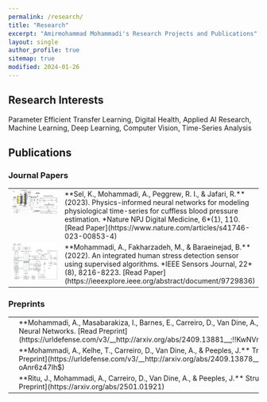 ```yaml
---
permalink: /research/
title: "Research"
excerpt: "Amirmohammad Mohammadi's Research Projects and Publications"
layout: single
author_profile: true
sitemap: true
modified: 2024-01-26
---
```


## Research Interests
Parameter Efficient Transfer Learning, Digital Health, Applied AI Research, Machine Learning, Deep Learning, Computer Vision, Time-Series Analysis

## Publications

### Journal Papers

<table>
  <tr>
    <td valign="top" width="120px">
      <img src="/assets/images/paper1.png" alt="Paper 1" style="width:100px; height:auto;">
    </td>
    <td valign="top">
      **Sel, K., Mohammadi, A., Peggrew, R. I., & Jafari, R.** (2023). Physics-informed neural networks for modeling physiological time-series for cuffless blood pressure estimation. *Nature NPJ Digital Medicine, 6*(1), 110. [Read Paper](https://www.nature.com/articles/s41746-023-00853-4)
    </td>
  </tr>
  <tr>
    <td valign="top">
      <img src="/assets/images/paper2.png" alt="Paper 2" style="width:100px; height:auto;">
    </td>
    <td valign="top">
      **Mohammadi, A., Fakharzadeh, M., & Baraeinejad, B.** (2022). An integrated human stress detection sensor using supervised algorithms. *IEEE Sensors Journal, 22*(8), 8216-8223. [Read Paper](https://ieeexplore.ieee.org/abstract/document/9729836)
    </td>
  </tr>
</table>

### Preprints

<table>
  <tr>
    <td valign="top" width="120px">
      <img src="/assets/images/preprint1.png" alt="Preprint 1" style="width:100px; height:auto;">
    </td>
    <td valign="top">
      **Mohammadi, A., Masabarakiza, I., Barnes, E., Carreiro, D., Van Dine, A., & Peeples, J.** Investigation of Time-Frequency Feature Combinations with Histogram Layer Time Delay Neural Networks. [Read Preprint](https://urldefense.com/v3/__http://arxiv.org/abs/2409.13881__;!!KwNVnqRv!GFZbeldmXWfUAnqaCAn5Pwzq7vlFEfD1fg6YKJ5BOwJZCNn9mekTGBLPIELZ1HiEfZIdT0SgIAumcu6J$)
    </td>
  </tr>
  <tr>
    <td valign="top">
      <img src="/assets/images/preprint2.png" alt="Preprint 2" style="width:100px; height:auto;">
    </td>
    <td valign="top">
      **Mohammadi, A., Kelhe, T., Carreiro, D., Van Dine, A., & Peeples, J.** Transfer Learning for Passive Sonar Classification using Pre-trained Audio and ImageNet Models. [Read Preprint](https://urldefense.com/v3/__http://arxiv.org/abs/2409.13878__;!!KwNVnqRv!CH28iw7cUYaR2TMeQYHyt7Lhm_N7SefA7TmThvM4IUllV6y2hlp-gJxr2bfH7aga3BoAq-oAnr6z47lh$)
    </td>
  </tr>
  <tr>
    <td valign="top">
      <img src="/assets/images/preprint3.png" alt="Preprint 3" style="width:100px; height:auto;">
    </td>
    <td valign="top">
      **Ritu, J., Mohammadi, A., Carreiro, D., Van Dine, A., & Peeples, J.** Structural and Statistical Audio Texture Knowledge Distillation (SSATKD) for Passive Sonar Classification. [Read Preprint](https://arxiv.org/abs/2501.01921)
    </td>
  </tr>
</table>
